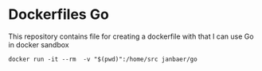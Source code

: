 # Dockerfiles Go

This repository contains file for creating a dockerfile
with that I can use Go in docker sandbox

```
docker run -it --rm  -v "$(pwd)":/home/src janbaer/go
```
